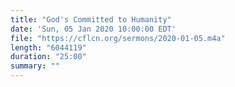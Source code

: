 ```yaml
---
title: "God's Committed to Humanity"
date: 'Sun, 05 Jan 2020 10:00:00 EDT'
file: "https://cflcn.org/sermons/2020-01-05.m4a"
length: "6044119"
duration: "25:00"
summary: ""
---
```

